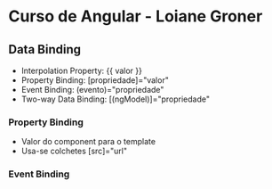 # Curso de Angular - Loiane Groner

## Data Binding

- Interpolation Property: {{ valor }}
- Property Binding: [propriedade]="valor"
- Event Binding: (evento)="propriedade"
- Two-way Data Binding: [(ngModel)]="propriedade"

### Property Binding

- Valor do component para o template
- Usa-se colchetes [src]="url"

### Event Binding
